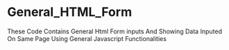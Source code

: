 # General_HTML_Form
These Code Contains General Html Form inputs And Showing Data Inputed On Same Page Using General Javascript Functionalities
